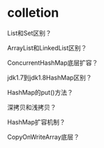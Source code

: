 # colletion

List和Set区别？

ArrayList和LinkedList区别？

ConcurrentHashMap底层扩容？

jdk1.7到jdk1.8HashMap区别？

HashMap的put()方法？

深拷贝和浅拷贝？

HashMap扩容机制？

CopyOnWriteArray底层？
